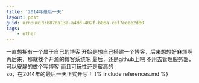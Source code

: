 ```yaml
---
title: '2014年最后一天'
layout: post
guid: urn:uuid:b87da13a-a4dd-402f-b06a-cef7eeee2d80
tags:
    - other
---
```


一直想拥有一个属于自己的博客
开始是想自己搭建一个博客，后来想想好麻烦啊
再后来，那就找个开源的博客系统吧
最后，还是github上吧
不用去管理服务器，可以安静的做个写博客
而且可玩性还是蛮高的	
so，在2014年的最后一天正式开写！
{% include references.md %}
